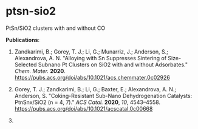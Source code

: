 # ptsn-sio2
PtSn/SiO2 clusters with and without CO 

**Publications**: 

1. Zandkarimi, B.; Gorey, T. J.; Li, G.; Munarriz, J.; Anderson, S.; Alexandrova, A. N. "Alloying with Sn Suppresses Sintering of Size-Selected Subnano Pt Clusters on SiO2 with and without Adsorbates." *Chem. Mater.* **2020**. https://pubs.acs.org/doi/abs/10.1021/acs.chemmater.0c02926

2. Gorey, T. J.; Zandkarimi, B.; Li, G.; Baxter, E.; Alexandrova, A. N.; Anderson, S. "Coking-Resistant Sub-Nano Dehydrogenation Catalysts: PtnSnx/SiO2 (n = 4, 7)." *ACS Catal.* **2020**, *10*, 4543–4558. https://pubs.acs.org/doi/abs/10.1021/acscatal.0c00668

3. 
